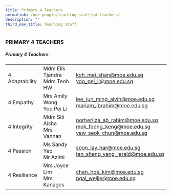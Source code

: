 ```yaml
---
title: Primary 4 Teachers
permalink: /our-people/teaching-staff/p4-teachers/
description: ""
third_nav_title: Teaching Staff
---
```

### PRIMARY 4 TEACHERS

##### Primary 4 Teachers

|  	|  	|  	|
|---	|---	|---	|
| 4 Adaptability 	| Mdm Elis Tjandra<br> Mdm Teoh HW 	| [koh\_mei\_shan@moe.edu.sg](mailto:koh_mei_shan@moe.edu.sg) <br>[yoo\_pei\_li@moe.edu.sg](mailto:yoo_pei_li@moe.edu.sg) 	|
| 4 Empathy 	| Mrs Amily Wong<br>Yoo Pei Li 	| [lee\_jun\_ming\_alvin@moe.edu.sg](mailto:lee_jun_ming_alvin@moe.edu.sg) <br>[mariam\_ibrahim@moe.edu.sg](mailto:mariam_ibrahim@moe.edu.sg) 	|
| 4 Integrity<br> 	| Mdm Siti Aisha<br>Mrs Vannan 	| [norherliza\_ab\_rahim@moe.edu.sg](mailto:norherliza_ab_rahim@moe.edu.sg) <br>[mok\_foong\_keng@moe.edu.sg](mailto:mok_foong_keng@moe.edu.sg) <br>[yew\_seok\_chun@moe.edu.sg](mailto:yew_seok_chun@moe.edu.sg)	|
| 4 Passion 	| Ms Sandy Yeo<br>Mr Azimi  	| [soon\_lay\_har@moe.edu.sg](mailto:soon_lay_har@moe.edu.sg) <br>[tan\_sheng\_yang\_jerald@moe.edu.sg](mailto:tan_sheng_yang_jerald@moe.edu.sg)	|
| 4 Resilience 	| Mrs Joyce Lim<br>Mrs Kanages 	| [chan\_hoe\_kim@moe.edu.sg](mailto:chan_hoe_kim@moe.edu.sg) <br>[ngai\_weijie@moe.edu.sg](mailto:ngai_weijie@moe.edu.sg) 	|